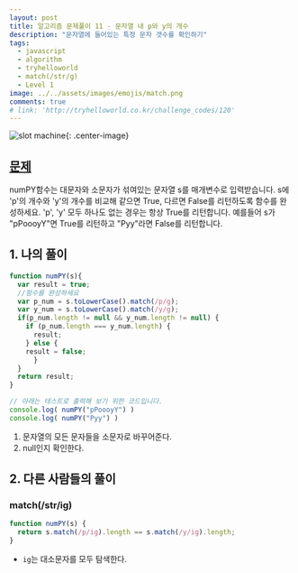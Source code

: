 ```yaml
---
layout: post
title: 알고리즘 문제풀이 11 - 문자열 내 p와 y의 개수
description: "문자열에 들어있는 특정 문자 갯수를 확인하기"
tags:
  - javascript
  - algorithm
  - tryhelloworld
  - match(/str/g)
  - Level 1
image: ../../assets/images/emojis/match.png
comments: true
# link: 'http://tryhelloworld.co.kr/challenge_codes/120'
---
```

![slot machine](../../assets/images/emojis/match.png/800x640){: .center-image}

## [문제](http://tryhelloworld.co.kr/challenge_codes/96)

numPY함수는 대문자와 소문자가 섞여있는 문자열 s를 매개변수로 입력받습니다.
s에 'p'의 개수와 'y'의 개수를 비교해 같으면 True, 다르면 False를 리턴하도록 함수를 완성하세요. 'p', 'y' 모두 하나도 없는 경우는 항상 True를 리턴합니다.
예를들어 s가 "pPoooyY"면 True를 리턴하고 "Pyy"라면 False를 리턴합니다.

## 1. 나의 풀이

```javascript
function numPY(s){
  var result = true;
  //함수를 완성하세요
  var p_num = s.toLowerCase().match(/p/g);
  var y_num = s.toLowerCase().match(/y/g);
  if(p_num.length != null && y_num.length != null) {
    if (p_num.length === y_num.length) {
      result;
    } else {
    result = false;
 	  } 
  }
  return result;
}

// 아래는 테스트로 출력해 보기 위한 코드입니다.
console.log( numPY("pPoooyY") )
console.log( numPY("Pyy") )
```
1. 문자열의 모든 문자들을 소문자로 바꾸어준다.
2. null인지 확인한다.

## 2. 다른 사람들의 풀이

### match(/str/ig)

```javascript
function numPY(s) {
  return s.match(/p/ig).length == s.match(/y/ig).length;
}
```

* `ig`는 대소문자를 모두 탐색한다.
